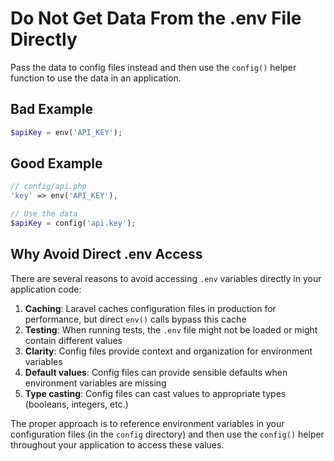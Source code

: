 # Do Not Get Data From the .env File Directly

Pass the data to config files instead and then use the `config()` helper function to use the data in an application.

## Bad Example

```php
$apiKey = env('API_KEY');
```

## Good Example

```php
// config/api.php
'key' => env('API_KEY'),

// Use the data
$apiKey = config('api.key');
```

## Why Avoid Direct .env Access

There are several reasons to avoid accessing `.env` variables directly in your application code:

1. **Caching**: Laravel caches configuration files in production for performance, but direct `env()` calls bypass this cache
2. **Testing**: When running tests, the `.env` file might not be loaded or might contain different values
3. **Clarity**: Config files provide context and organization for environment variables
4. **Default values**: Config files can provide sensible defaults when environment variables are missing
5. **Type casting**: Config files can cast values to appropriate types (booleans, integers, etc.)

The proper approach is to reference environment variables in your configuration files (in the `config` directory) and then use the `config()` helper throughout your application to access these values.
